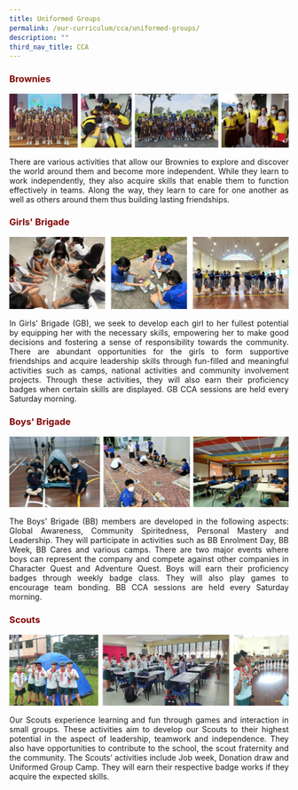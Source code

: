 ```yaml
---
title: Uniformed Groups
permalink: /our-curriculum/cca/uniformed-groups/
description: ""
third_nav_title: CCA
---
```

<h3 style="text-align: justify;"><strong><span style="color: #800000;">Brownies</span></strong></h3>

![](/images/Brownies.jpg)
<p style="text-align: justify;">There are various activities that allow our Brownies to explore and discover the world around them and become more independent. While they learn to work independently, they also acquire skills that enable them to function effectively in teams. Along the way, they learn to care for one another as well as others around them thus building lasting friendships.</p>

<h3 style="text-align: justify;"><strong><span style="color: #800000;">Girls' Brigade</span></strong></h3>

![](/images/Girl's%20Brigade.jpg)
<p style="text-align: justify;">In Girls' Brigade (GB), we seek to develop each girl to her fullest potential by equipping her with the necessary skills, empowering her to make good decisions and fostering a sense of responsibility towards the community. There are abundant opportunities for the girls to form supportive friendships and acquire leadership skills through fun-filled and meaningful activities such as camps, national activities and community involvement projects. Through these activities, they will also earn their proficiency badges when certain skills are displayed. GB CCA sessions are held every Saturday morning.</p>

<h3 style="text-align: justify;"><strong><span style="color: #800000;">Boys' Brigade</span></strong></h3>

![](/images/Boys%20Brigade.jpg)
<p style="text-align: justify;">The Boys' Brigade (BB) members are developed in the following aspects: Global Awareness, Community Spiritedness, Personal Mastery and Leadership. They will participate in activities such as BB Enrolment Day, BB Week, BB Cares and various camps. There are two major events where boys can represent the company and compete against other companies in Character Quest and Adventure Quest. Boys will earn their proficiency badges through weekly badge class. They will also play games to encourage team bonding. BB CCA sessions are held every Saturday morning.</p>

<h3 style="text-align: justify;"><strong><span style="color: #800000;">Scouts</span></strong></h3> 

![](/images/Scouts.jpg)
<p style="text-align: justify;">Our Scouts experience learning and fun through games and interaction in small groups. These activities aim to develop our Scouts to their highest potential in the aspect of leadership, teamwork and independence. They also have opportunities to contribute to the school, the scout fraternity and the community. The Scouts&rsquo; activities include Job week, Donation draw and Uniformed Group Camp. They will earn their respective badge works if they acquire the expected skills.</p>